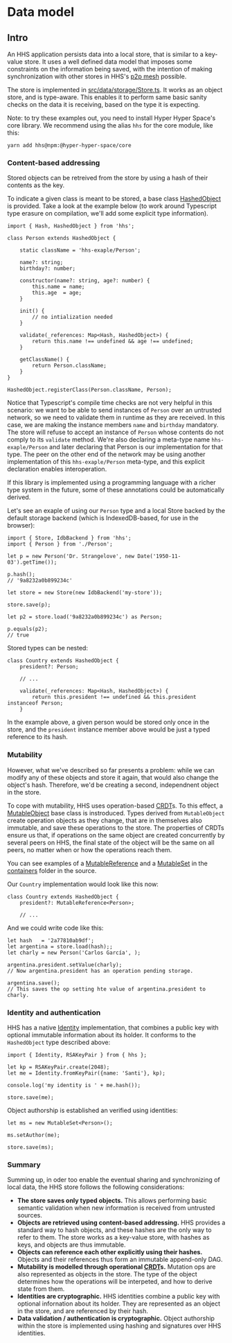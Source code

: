 # Data model

## Intro

An HHS application persists data into a local store, that is similar to a key-value store. It uses a well defined data model that imposes some constraints on the information being saved, with the intention of making synchronization with other stores in HHS's [p2p mesh](https://github.com/hyperhyperspace/hyperhyperspace-core/blob/master/MESH.md) possible. 

The store is implemented in [src/data/storage/Store.ts](https://github.com/hyperhyperspace/hyperhyperspace-core/blob/master/src/data/storage/Store.ts). It works as an object store, and is type-aware. This enables it to perform same basic sanity checks on the data it is receiving, based on the type it is expecting.

Note: to try these examples out, you need to install Hyper Hyper Space's core library. We recommend using the alias ```hhs``` for the core module, like this:

```
yarn add hhs@npm:@hyper-hyper-space/core
```

### Content-based addressing

Stored objects can be retreived from the store by using a hash of their contents as the key. 

To indicate a given class is meant to be stored, a base class [HashedObject](https://github.com/hyperhyperspace/hyperhyperspace-core/blob/master/src/data/model/HashedObject.ts) is provided. Take a look at the example below (to work around Typescript type erasure on compilation, we'll add some explicit type information).

```
import { Hash, HashedObject } from 'hhs';

class Person extends HashedObject {

    static className = 'hhs-exaple/Person';

    name?: string;
    birthday?: number;

    constructor(name?: string, age?: number) {
        this.name = name;
        this.age  = age;
    }

    init() {
        // no intialization needed
    }

    validate(_references: Map<Hash, HashedObject>) {
        return this.name !== undefined && age !== undefined;
    }

    getClassName() {
        return Person.className;
    }
}

HashedObject.registerClass(Person.className, Person);
```

Notice that Typescript's compile time checks are not very helpful in this scenario: we want to be able to send instances of ```Person``` over an untrusted network, so we need to validate them in runtime as they are received. In this case, we are making the instance members ```name``` and ```birthday``` mandatory. The store will refuse to accept an instance of ```Person``` whose contents do not comply to its ```validate``` method. We're also declaring a meta-type name ```hhs-exaple/Person``` and later declaring that Person is our implementation for that type. The peer on the other end of the network may be using another implementation of this ```hhs-exaple/Person``` meta-type, and this explicit declaration enables interoperation.

If this library is implemented using a programming language with a richer type system in the future, some of these annotations could be automatically derived.

Let's see an exaple of using our ```Person``` type and a local Store backed by the default storage backend (which is IndexedDB-based, for use in the browser):

```
import { Store, IdbBackend } from 'hhs';
import { Person } from './Person';

let p = new Person('Dr. Strangelove', new Date('1950-11-03').getTime());

p.hash();
// '9a8232a0b899234c'

let store = new Store(new IdbBackend('my-store'));

store.save(p);

let p2 = store.load('9a8232a0b899234c') as Person;

p.equals(p2);
// true
```

Stored types can be nested:

```
class Country extends HashedObject {
    president?: Person;

    // ...

    validate(_references: Map<Hash, HashedObject>) {
        return this.president !== undefined && this.president instanceof Person;
    }
```

In the example above, a given person would be stored only once in the store, and the ```president``` instance member above would be just a typed reference to its hash.

### Mutability

However, what we've described so far presents a problem: while we can modify any of these objects and store it again, that would also change the object's hash. Therefore, we'd be creating a second, independnent object in the store.

To cope with mutability, HHS uses operation-based [CRDT](https://crdt.tech/)s. To this effect, a [MutableObject](https://github.com/hyperhyperspace/hyperhyperspace-core/blob/master/src/data/model/MutableObject.ts) base class is instroduced. Types derived from ```MutableObject``` create operation objects as they change, that are in themselves also immutable, and save these operations to the store. The properties of CRDTs ensure us that, if operations on the same object are created concurrently by several peers on HHS, the final state of the object will be the same on all peers, no matter when or how the operations reach them.

You can see examples of a [MutableReference](https://github.com/hyperhyperspace/hyperhyperspace-core/blob/master/src/data/containers/MutableReference.ts) and a [MutableSet](https://github.com/hyperhyperspace/hyperhyperspace-core/blob/master/src/data/containers/MutableSet.ts) in the [containers](https://github.com/hyperhyperspace/hyperhyperspace-core/blob/master/src/data/containers/) folder in the source.

Our ```Country``` implementation would look like this now:

```
class Country extends HashedObject {
    president?: MutableReference<Person>;

    // ...
```

And we could write code like this:

```
let hash   = '2a77810ab9df';
let argentina = store.load(hash);;
let charly = new Person('Carlos García', );

argentina.president.setValue(charly);
// Now argentina.president has an operation pending storage.

argentina.save();
// This saves the op setting hte value of argentina.president to charly.
```

### Identity and authentication

HHS has a native [Identity](https://github.com/hyperhyperspace/hyperhyperspace-core/blob/master/src/data/identity/Identity.ts) implementation, that combines a public key with optional immutable information about its holder. It conforms to the ```HashedObject``` type described above:

```
import { Identity, RSAKeyPair } from { hhs };

let kp = RSAKeyPair.create(2048);
let me = Identity.fromKeyPair({name: 'Santi'}, kp);

console.log('my identity is ' + me.hash());

store.save(me);

```

Object authorship is established an verified using identities:

```
let ms = new MutableSet<Person>();

ms.setAuthor(me);

store.save(ms);
```

### Summary

Summing up, in oder too enable the eventual sharing and synchronizing of local data, the HHS store follows the following considerations:

 - **The store saves only typed objects.** This allows performing basic semantic validation when new information is received from untrusted sources.
 - **Objects are retrieved using content-based addressing.** HHS provides a standard way to hash objects, and these hashes are the only way to refer to them. The store works as a key-value store, with hashes as keys, and objects are thus immutable.
 - **Objects can reference each other explicitly using their hashes.** Objects and their references thus form an immutable append-only DAG.
 - **Mutability is modelled through operational [CRDT](https://crdt.tech/)s.** Mutation ops are also represented as objects in the store. The type of the object determines how the operations will be interpeted, and how to derive state from them. 
 - **Identities are cryptographic.** HHS identities combine a public key with optional infornation about its holder. They are represented as an object in the store, and are referenced by their hash.
 - **Data validation / authentication is cryptographic.** Object authorship within the store is implemented using hashing and signatures over HHS identities.
